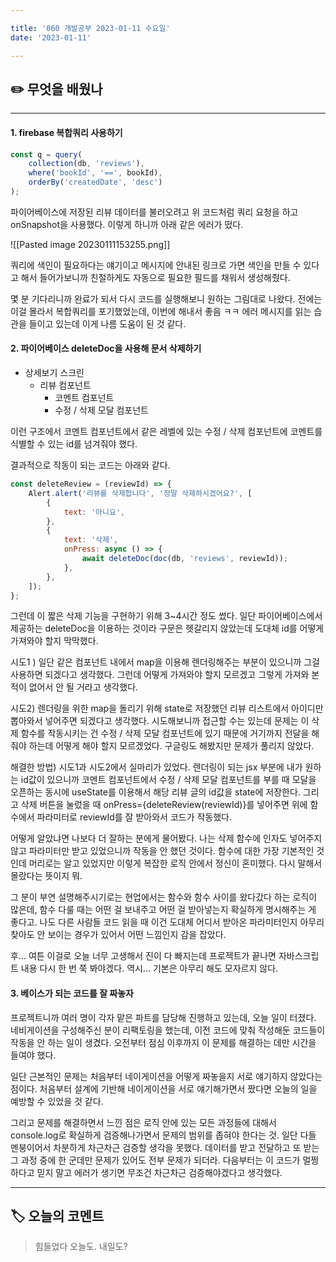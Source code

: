 ```yaml
---

title: '060 개발공부 2023-01-11 수요일'
date: '2023-01-11'

---
```


## ✏️ 무엇을 배웠나
---
#### 1. firebase 복합쿼리 사용하기

```js
const q = query(
	collection(db, 'reviews'),
	where('bookId', '==', bookId),
	orderBy('createdDate', 'desc')
);
```

파이어베이스에 저장된 리뷰 데이터를 불러오려고 위 코드처럼 쿼리 요청을 하고 onSnapshot을 사용했다. 이렇게 하니까 아래 같은 에러가 떴다.

![[Pasted image 20230111153255.png]]

쿼리에 색인이 필요하다는 얘기이고 메시지에 안내된 링크로 가면 색인을 만들 수 있다고 해서 들어가보니까 친절하게도 자동으로 필요한 필드를 채워서 생성해줬다.

몇 분 기다리니까 완료가 되서 다시 코드를 실행해보니 원하는 그림대로 나왔다. 전에는 이걸 몰라서 복합쿼리를 포기했었는데, 이번에 해내서 좋음 ㅋㅋ 에러 메시지를 읽는 습관을 들이고 있는데 이게 나름 도움이 된 것 같다.

#### 2. 파이어베이스 deleteDoc을 사용해 문서 삭제하기

- 상세보기 스크린
	- 리뷰 컴포넌트
		- 코멘트 컴포넌트
		- 수정 / 삭제 모달 컴포넌트

이런 구조에서 코멘트 컴포넌트에서 같은 레벨에 있는 수정 / 삭제 컴포넌트에 코멘트를 식별할 수 있는 id를 넘겨줘야 했다.

결과적으로 작동이 되는 코드는 아래와 같다.

```js
const deleteReview = (reviewId) => {
	Alert.alert('리뷰를 삭제합니다', '정말 삭제하시겠어요?', [
		{
			text: '아니요',
		},
		{
			text: '삭제',
			onPress: async () => {
				await deleteDoc(doc(db, 'reviews', reviewId));
			},
		},
	]);
};
```

그런데 이 짧은 삭제 기능을 구현하기 위해 3~4시간 정도 썼다.
일단 파이어베이스에서 제공하는 deleteDoc을 이용하는 것이라 구문은 헷갈리지 않았는데
도대체 id를 어떻게 가져와야 할지 막막했다.

시도1 ) 일단 같은 컴포넌트 내에서 map을 이용해 렌더링해주는 부분이 있으니까 그걸 사용하면 되겠다고 생각했다. 그런데 어떻게 가져와야 할지 모르겠고 그렇게 가져와 본 적이 없어서 안 될 거라고 생각했다.

시도2) 렌더링을 위한 map을 돌리기 위해 state로 저장했던 리뷰 리스트에서 아이디만 뽑아와서 넣어주면 되겠다고 생각했다. 시도해보니까 접근할 수는 있는데 문제는 이 삭제 함수를 작동시키는 건 수정 / 삭제 모달 컴포넌트에 있기 때문에 거기까지 전달을 해줘야 하는데 어떻게 해야 할지 모르겠었다. 구글링도 해봤지만 문제가 풀리지 않았다.

해결한 방법) 시도1과 시도2에서 실마리가 있었다. 렌더링이 되는 jsx 부분에 내가 원하는 id값이 있으니까 코멘트 컴포넌트에서 수정 / 삭제 모달 컴포넌트를 부를 때 모달을 오픈하는 동시에 useState를 이용해서 해당 리뷰 글의 id값을 state에 저장한다. 그리고 삭제 버튼을 눌렀을 때 onPress={deleteReview(reviewId)}를 넣어주면 위에 함수에서 파라미터로 reviewId를 잘 받아와서 코드가 작동했다.

어떻게 알았냐면 나보다 더 잘하는 분에게 물어봤다.
나는 삭제 함수에 인자도 넣어주지 않고 파라미터만 받고 있었으니까 작동을 안 했던 것이다.
함수에 대한 가장 기본적인 것인데 머리로는 알고 있었지만 이렇게 복잡한 로직 안에서 정신이 혼미했다. 다시 말해서 몰랐다는 뜻이지 뭐.

그 분이 부연 설명해주시기로는 현업에서는 함수와 함수 사이를 왔다갔다 하는 로직이 많은데, 함수 다룰 때는 어떤 걸 보내주고 어떤 걸 받아넣는지 확실하게 명시해주는 게 좋다고. 나도 다른 사람들 코드 읽을 때 이건 도대체 어디서 받아온 파라미터인지 아무리 찾아도 안 보이는 경우가 있어서 어떤 느낌인지 감을 잡았다.

후... 여튼 이걸로 오늘 너무 고생해서 진이 다 빠지는데 프로젝트가 끝나면 자바스크립트 내용 다시 한 번 쭉 봐야겠다. 역시... 기본은 아무리 해도 모자르지 않다.

#### 3. 베이스가 되는 코드를 잘 짜놓자
프로젝트니까 여러 명이 각자 맡은 파트를 담당해 진행하고 있는데, 오늘 일이 터졌다. 네비게이션을 구성해주신 분이 리팩토링을 했는데, 이전 코드에 맞춰 작성해둔 코드들이 작동을 안 하는 일이 생겼다. 오전부터 점심 이후까지 이 문제를 해결하는 데만 시간을 들여야 했다.

일단 근본적인 문제는 처음부터 네이게이션을 어떻게 짜놓을지 서로 얘기하지 않았다는 점이다. 처음부터 설계에 기반해 네이게이션을 서로 얘기해가면서 짰다면 오늘의 일을 예방할 수 있었을 것 같다.

그리고 문제를 해결하면서 느낀 점은 로직 안에 있는 모든 과정들에 대해서 console.log로 확실하게 검증해나가면서 문제의 범위를 좁혀야 한다는 것. 일단 다들 멘붕이어서 차분하게 차근차근 검증할 생각을 못했다. 데이터를 받고 전달하고 또 받는 그 과정 중에 한 군데만 문제가 있어도 전부 문제가 되더라. 다음부터는 이 코드가 멀쩡하다고 믿지 말고 에러가 생기면 무조건 차근차근 검증해야겠다고 생각했다.

---
## 🏷️ 오늘의 코멘트
> 힘들었다 오늘도. 내일도?